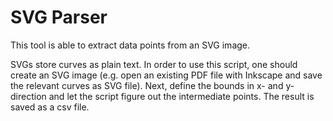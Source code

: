 # SVG Parser

This tool is able to extract data points from an SVG image.

SVGs store curves as plain text. In order to use this script, one should create
an SVG image (e.g. open an existing PDF file with Inkscape and save the relevant
curves as SVG file). Next, define the bounds in x- and y-direction and let the 
script figure out the intermediate points.
The result is saved as a csv file.